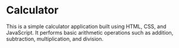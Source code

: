 # Calculator
This is a simple calculator application built using HTML, CSS, and JavaScript. It performs basic arithmetic operations such as addition, subtraction, multiplication, and division.
